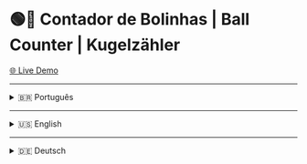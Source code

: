# 🟢🔴 Contador de Bolinhas | Ball Counter | Kugelzähler

[🌐 Live Demo](https://contador-de-bolinhas.web.app)

---

<details>
<summary>🇧🇷 Português</summary>

### 📖 Sobre

**Contador de Bolinhas** é uma aplicação divertida em **HTML, CSS e JavaScript** com integração em tempo real via **WebSocket** e **Redis**.  
O contador no topo controla quantas bolinhas aparecem no contêiner abaixo:

- ✅ Positivas → bolinhas **verdes**
- ❌ Negativas → bolinhas **vermelhas**

### 🚀 Funcionalidades

- 📊 Contador exibido no topo
- ➕ Um botão “+” e um botão “–”
- 🎨 Bolinhas verdes (positivo) ou vermelhas (negativo)
- 🔄 Atualizações em tempo real via WebSocket + Redis
- ☁️ Frontend hospedado no **Firebase Hosting**
- ⚙️ Backend hospedado no **Render**

### 🛠️ Tecnologias

**Frontend**: HTML5, CSS3, JavaScript, Firebase Hosting  
**Backend**: WebSocket, Redis, Render

### ⚡ Nota sobre Latência

O backend no Render pode “adormecer” após algum tempo inativo.  
Nos primeiros segundos pode haver **latência**, mas em menos de **1 minuto** a conexão se estabiliza.

### 📦 Como Executar Localmente

```bash
git clone https://github.com/joycenick/Front-contador-bolinha.git
cd contador-de-bolinhas
# Abra o index.html no navegador
```

### 🌐 Deploy Atual

- **Frontend:** [contador-de-bolinhas.web.app](https://contador-de-bolinhas.web.app)
- **Backend:** hospedado no Render (pode ter latência inicial)

### 📸 Demonstração

![demo gif](demo.gif)

</details>

---

<details>
<summary>🇺🇸 English</summary>

### 📖 About

**Ball Counter** is a fun **HTML, CSS, and JavaScript** app with real-time integration via **WebSocket** and **Redis**.  
The counter at the top controls how many balls appear in the container below:

- ✅ Positive → **green** balls
- ❌ Negative → **red** balls

### 🚀 Features

- 📊 Counter displayed at the top
- ➕ One “+” button and one “–” button
- 🎨 Green balls (positive) or red balls (negative)
- 🔄 Real-time updates via WebSocket + Redis
- ☁️ Frontend hosted on **Firebase Hosting**
- ⚙️ Backend hosted on **Render**

### 🛠️ Technologies

**Frontend**: HTML5, CSS3, JavaScript, Firebase Hosting  
**Backend**: WebSocket, Redis, Render

### ⚡ Latency Note

The backend on Render may “sleep” after being idle.  
During the first seconds, there may be **latency**, but within **1 minute** the connection stabilizes.

### 📦 Run Locally

```bash
git clone https://github.com/seu-usuario/contador-de-bolinhas.git
cd contador-de-bolinhas
# Open index.html in your browser
```

### 🌐 Current Deploy

- **Frontend:** [contador-de-bolinhas.web.app](https://contador-de-bolinhas.web.app)
- **Backend:** hosted on Render (might have initial latency)

### 📸 Demo

![demo gif](demo.gif)

</details>

---

<details>
<summary>🇩🇪 Deutsch</summary>

### 📖 Über

**Kugelzähler** ist eine kleine App in **HTML, CSS und JavaScript** mit Echtzeit-Integration über **WebSocket** und **Redis**.  
Der Zähler oben bestimmt, wie viele Kugeln im Container unten erscheinen:

- ✅ Positiv → **grüne** Kugeln
- ❌ Negativ → **rote** Kugeln

### 🚀 Funktionen

- 📊 Zähleranzeige oben
- ➕ Ein „+“-Button und ein „–“-Button
- 🎨 Grüne Kugeln (positiv) oder rote Kugeln (negativ)
- 🔄 Echtzeit-Updates über WebSocket + Redis
- ☁️ Frontend gehostet mit **Firebase Hosting**
- ⚙️ Backend gehostet auf **Render**

### 🛠️ Technologien

**Frontend**: HTML5, CSS3, JavaScript, Firebase Hosting  
**Backend**: WebSocket, Redis, Render

### ⚡ Hinweis zur Latenz

Das Backend auf Render kann nach längerer Inaktivität „einschlafen“.  
In den ersten Sekunden kann es zu **Latenz** kommen, aber innerhalb von **1 Minute** stabilisiert sich die Verbindung.

### 📦 Lokal Ausführen

```bash
git clone https://github.com/seu-usuario/contador-de-bolinhas.git
cd contador-de-bolinhas
# Öffne index.html im Browser
```

### 🌐 Aktuelles Deployment

- **Frontend:** [contador-de-bolinhas.web.app](https://contador-de-bolinhas.web.app)
- **Backend:** gehostet auf Render (evtl. anfängliche Latenz)

### 📸 Demo

![demo gif](demo.gif)

</details>
